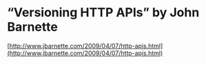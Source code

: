 <!--
id: 140932279
link: http://tumblr.atmos.org/post/140932279/versioning-http-apis-by-john-barnette
slug: versioning-http-apis-by-john-barnette
date: Mon Jul 13 2009 11:51:01 GMT-0700 (PDT)
publish: 2009-07-013
tags: 
title: “Versioning HTTP APIs” by John Barnette
-->


“Versioning HTTP APIs” by John Barnette
=======================================

[http://www.jbarnette.com/2009/04/07/http-apis.html](http://www.jbarnette.com/2009/04/07/http-apis.html)

